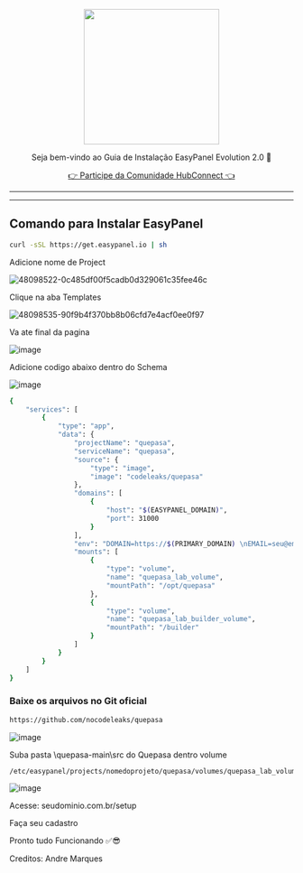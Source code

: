 <p align="center">
<img src="https://cwmkt.com.br/wp-content/uploads/2024/04/logo_github.png" width="240" />
<p align="center">Seja bem-vindo ao Guia de Instalação EasyPanel Evolution 2.0 🚀</p>
</p>
  
<p align="center"> 
<a href="https://hubconnect.top" target="_blank">👉 Participe da Comunidade HubConnect 👈</a>
</p>

<hr />
<hr />

## Comando para Instalar EasyPanel

```bash
curl -sSL https://get.easypanel.io | sh
```

Adicione nome de Project

![48098522-0c485df00f5cadb0d329061c35fee46c](https://github.com/cwmkt/easypanelevotypebot/assets/91642837/b72c1359-91ca-4bf6-9fb1-32525ba5747b)

Clique na aba Templates

![48098535-90f9b4f370bb8b06cfd7e4acf0ee0f97](https://github.com/cwmkt/easypanelevotypebot/assets/91642837/03c1830c-621c-40b3-94ee-93eb568c8d2e)

Va ate final da pagina

![image](https://github.com/comunidadehubconnect/easypanelwoofedcrm/assets/91642837/828a9e88-45f2-4b6b-98f1-ab4f164d2889)

Adicione codigo abaixo dentro do Schema

![image](https://github.com/comunidadehubconnect/easypanelwoofedcrm/assets/91642837/74b97f33-e5d2-495d-aaba-25bb8b433adf)

```bash
{
    "services": [
        {
            "type": "app",
            "data": {
                "projectName": "quepasa",
                "serviceName": "quepasa",
                "source": {
                    "type": "image",
                    "image": "codeleaks/quepasa"
                },
                "domains": [
                    {
                        "host": "$(EASYPANEL_DOMAIN)",
                        "port": 31000
                    }
                ],
                "env": "DOMAIN=https://$(PRIMARY_DOMAIN) \nEMAIL=seu@email.com \nTZ=America/Sao_Paulo \nAPP_ENV=production \nNODE_ENV=production \nWEBHOOK_QUEPASA=https://$(PRIMARY_DOMAIN)/webhook/quepasa \nWEBHOOK_TESTE_QUEPASA=https://$(PRIMARY_DOMAIN)/webhook-test/quepasa \nAPP_TITLE=Servidor NoCodeLeaks \nQUEPASA_CONTAINER_NAME=NoCodeLeaks \nQUEPASA_HOST_NAME=quepasa \nQUEPASA_MEMORY_LIMIT=4096M \nQUEPASA_EXTERNAL_PORT=31000 \nQUEPASA_INTERNAL_PORT=31000 \nWEBAPIPORT=31000 \nWEBSOCKETSSL=true \nSIGNING_SECRET=BLA!2#BlA123bLA1 \nQUEPASA_BASIC_AUTH_USER=seu@email.com \nQUEPASA_BASIC_AUTH_PASSWORD=TESTE \nMETRICS_HOST= \nMETRICS_PORT=9392 \nMIGRATIONS=/builder/migrations \nDEBUGJSONMESSAGES=false \nHTTPLOGS=false",
                "mounts": [
                    {
                        "type": "volume",
                        "name": "quepasa_lab_volume",
                        "mountPath": "/opt/quepasa"
                    },
                    {
                        "type": "volume",
                        "name": "quepasa_lab_builder_volume",
                        "mountPath": "/builder"
                    }
                ]
            }
        }
    ]
}

```

### Baixe os arquivos no Git oficial 

```bash
https://github.com/nocodeleaks/quepasa
```

![image](https://github.com/cwmkt/dockerquepasa/assets/91642837/9a69690d-8c7e-4ed9-a5ca-ce9632a05456)


Suba pasta \quepasa-main\src do Quepasa dentro volume

```bash
/etc/easypanel/projects/nomedoprojeto/quepasa/volumes/quepasa_lab_volume
```

![image](https://github.com/user-attachments/assets/54469215-e3d3-444a-9db4-a55e53f5e732)


Acesse: seudominio.com.br/setup

Faça seu cadastro

Pronto tudo Funcionando ✅😎

Creditos: Andre Marques
